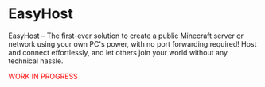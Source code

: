 # EasyHost
EasyHost – The first-ever solution to create a public Minecraft server or network using your own PC's power, with no port forwarding required! Host and connect effortlessly, and let others join your world without any technical hassle.


<span style="color: red;">WORK IN PROGRESS</span>
